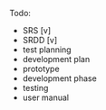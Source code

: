 Todo: 
- SRS [v]
- SRDD [v]
- test planning
- development plan
- prototype
- development phase
- testing
- user manual